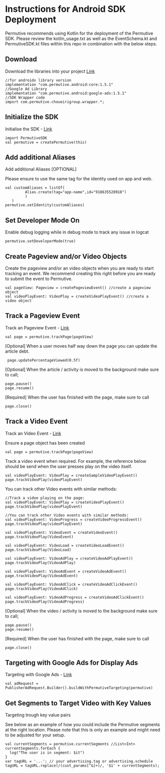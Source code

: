 # Instructions for Android SDK Deployment

Permutive recommends using Kotlin for the deployment of the Permutive SDK.
Please review the kotlin_usage.txt as well as the EventSchema.kt and PermutiveSDK.kt files within this repo in combination with the below steps.

## Download
Download the libraries into your project [Link](https://developer.permutive.com/docs/android#download)

```
//for androidx library version
implementation "com.permutive.android:core:1.5.1"
//Google Ad Library
implementation "com.permutive.android:google-ads:1.5.1"
//SDK Wrapper code
import com.permutive.choueirigroup.wrapper.*;
```

## Initialize the SDK
Initialise the SDK - [Link](https://developer.permutive.com/docs/android#initialise-the-sdk)

```
import PermutiveSDK
val permutive = createPermutive(this)
```

## Add additional Aliases
Add additional Aliases [OPTIONAL] 

Please ensure to use the same tag for the identity used on app and web.
```
val customAliases = listOf(
         Alias.create(tag="app-name",id="918635528918")
         )
   )
permutive.setIdentity(customAliases)
```

##  Set Developer Mode On
Enable debug logging while in debug mode to track any issue in logcat

```
permutive.setDeveloperMode(true)
```

## Create Pageview and/or Video Objects
Create the pageview and/or an video objects when you are ready to start tracking an event. 
We recommend creating this right before you are ready to submit the event to Permutive.

```
val pageView: Pageview = createPageviewEvent() //create a pageview object
val videoPlayEvent: VideoPlay = createVideoPlayEvent() //create a video object
```

## Track a Pageview Event
Track an Pageview Event - [Link](https://developer.permutive.com/docs/android#event-tracking)
```
val page = permutive.trackPage(pageView)
```

[Optional]
When a user moves half way down the page you can update the article debt.
```
 page.updatePercentageViewed(0.5f)
```

[Optional]
When the article / activity is moved to the background make sure to call;
```
page.pause()
page.resume()
```  

[Required]
When the user has finished with the page, make sure to call
```
page.close()
```
       
## Track a Video Event
Track an Video Event - [Link](https://developer.permutive.com/docs/android#event-tracking)

Ensure a page object has been created
```
val page = permutive.trackPage(pageView)
```

Track a video event when required. For example, the reference below should be send when the user presses play on the video itself.
```
val videoPlayEvent: VideoPlay = createSampleVideoPlayEvent()
page.trackVideoPlay(videoPlayEvent)
```

You can track other Video events with similar methods:
```
//Track a vidoe playing on the page:
val videoPlayEvent: VideoPlay = createVideoPlayEvent()
page.trackVideoPlay(videoPlayEvent)

//You can track other Video events with similar methods:
val videoPlayEvent: VideoProgress = createVideoProgressEvent()
page.trackVideoPlay(videoPlayEvent)

val videoPlayEvent: VideoEvent = createVideoEvent()
page.trackVideoPlay(VideoEvent)

val videoPlayEvent: VideoLoad = createVideoLoadEvent()
page.trackVideoPlay(VideoLoad)

val videoPlayEvent: VideoAdPlay = createVideoAdPlayEvent()
page.trackVideoPlay(VideoAdPlay)

val videoPlayEvent: VideoAdEvent = createVideoAdEvent()
page.trackVideoPlay(VideoAdEvent)

val videoPlayEvent: VideoAdClick = createVideoAdClickEvent()
page.trackVideoPlay(VideoAdClick)

val videoPlayEvent: VideoAdProgress = createVideoAdClickEvent()
page.trackVideoPlay(VideoAdProgress)
```

[Optional]
When the video / activity is moved to the background make sure to call;
```
page.pause()
page.resume()
```  

[Required]
When the user has finished with the page, make sure to call
```
page.close()
```

## Targeting with Google Ads for Display Ads
Targeting with Google Ads - [Link](https://developer.permutive.com/docs/android#custom-targeting-with-google-ads)

```
val adRequest = PublisherAdRequest.Builder().buildWithPermutiveTargeting(permutive)
```

## Get Segments to Target Video with Key Values
Targeting trough key value pairs

See below as an example of how you could include the Permutive segments at the right location. Please note that this is only an example and might need to be adjusted for your setup.

```
val currentSegments = permutive.currentSegments //List<Int>
currentSegments.forEach {
  log("The user is in segment: $it")
}
var tagURL = '...'; // your advertising.tag or advertising.schedule 
tagURL = tagURL.replace(/(cust_params[^&]+)/, '$1' + currentSegments);
```


